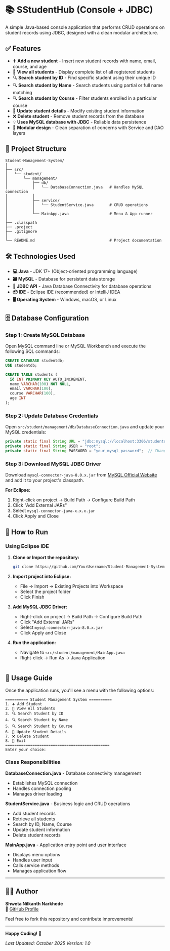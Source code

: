 # 📚 SStudentHub (Console + JDBC)

A simple Java-based console application that performs CRUD operations on student records using JDBC, designed with a clean modular architecture.

## ✅ Features

* ➕ **Add a new student** - Insert new student records with name, email, course, and age
* 📄 **View all students** - Display complete list of all registered students
* 🔍 **Search student by ID** - Find specific student using their unique ID
* 🔍 **Search student by Name** - Search students using partial or full name matching
* 🔍 **Search student by Course** - Filter students enrolled in a particular course
* 📝 **Update student details** - Modify existing student information
* ❌ **Delete student** - Remove student records from the database
* 💡 **Uses MySQL database with JDBC** - Reliable data persistence
* 🧱 **Modular design** - Clean separation of concerns with Service and DAO layers

## 📁 Project Structure

```
Student-Management-System/
│
├── src/
│   └── student/
│       └── management/
│           ├── db/
│           │   └── DatabaseConnection.java   # Handles MySQL connection
│           │
│           ├── service/
│           │   └── StudentService.java       # CRUD operations
│           │
│           └── MainApp.java                  # Menu & App runner
│
├── .classpath
├── .project
├── .gitignore
│
└── README.md                                 # Project documentation
```

## 🛠 Technologies Used

* **💻 Java** - JDK 17+ (Object-oriented programming language)
* **🗃 MySQL** - Database for persistent data storage
* **🔌 JDBC API** - Java Database Connectivity for database operations
* **📦 IDE** - Eclipse IDE (recommended) or IntelliJ IDEA
* **🖥️ Operating System** - Windows, macOS, or Linux

## 🗄 Database Configuration

### Step 1: Create MySQL Database

Open MySQL command line or MySQL Workbench and execute the following SQL commands:

```sql
CREATE DATABASE studentdb;
USE studentdb;

CREATE TABLE students (
  id INT PRIMARY KEY AUTO_INCREMENT,
  name VARCHAR(100) NOT NULL,
  email VARCHAR(100),
  course VARCHAR(100),
  age INT
);
```

### Step 2: Update Database Credentials

Open `src/student/management/db/DatabaseConnection.java` and update your MySQL credentials:

```java
private static final String URL = "jdbc:mysql://localhost:3306/studentdb";
private static final String USER = "root";
private static final String PASSWORD = "your_mysql_password";  // Change this
```

### Step 3: Download MySQL JDBC Driver

Download `mysql-connector-java-8.0.x.jar` from [MySQL Official Website](https://dev.mysql.com/downloads/connector/j/) and add it to your project's classpath.

**For Eclipse:**
1. Right-click on project → Build Path → Configure Build Path
2. Click "Add External JARs"
3. Select `mysql-connector-java-x.x.x.jar`
4. Click Apply and Close

## 🚀 How to Run

### Using Eclipse IDE

1. **Clone or Import the repository:**
   ```bash
   git clone https://github.com/YourUsername/Student-Management-System.git
   ```

2. **Import project into Eclipse:**
   - File → Import → Existing Projects into Workspace
   - Select the project folder
   - Click Finish

3. **Add MySQL JDBC Driver:**
   - Right-click on project → Build Path → Configure Build Path
   - Click "Add External JARs"
   - Select `mysql-connector-java-8.0.x.jar`
   - Click Apply and Close

4. **Run the application:**
   - Navigate to `src/student/management/MainApp.java`
   - Right-click → Run As → Java Application

```
```

## 📖 Usage Guide

Once the application runs, you'll see a menu with the following options:

```
========== Student Management System ==========
1. ➕ Add Student
2. 📄 View All Students
3. 🔍 Search Student by ID
4. 🔍 Search Student by Name
5. 🔍 Search Student by Course
6. 📝 Update Student Details
7. ❌ Delete Student
8. 🚪 Exit
==============================================
Enter your choice: 
```

### Class Responsibilities

**DatabaseConnection.java** - Database connectivity management
- Establishes MySQL connection
- Handles connection pooling
- Manages driver loading

**StudentService.java** - Business logic and CRUD operations
- Add student records
- Retrieve all students
- Search by ID, Name, Course
- Update student information
- Delete student records

**MainApp.java** - Application entry point and user interface
- Displays menu options
- Handles user input
- Calls service methods
- Manages application flow
---


## 👨‍💻 Author

**Shweta Nilkanth Narkhede**  
🔗 [GitHub Profile](https://github.com/Shwetannarkhede)

Feel free to fork this repository and contribute improvements!



---

**Happy Coding! 🚀**

*Last Updated: October 2025*
*Version: 1.0*
